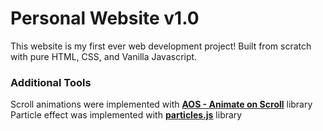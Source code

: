 # Personal Website v1.0
This website is my first ever web development project! Built from scratch with pure HTML, CSS, and Vanilla Javascript.

### Additional Tools
Scroll animations were implemented with **[AOS - Animate on Scroll](https://github.com/michalsnik/aos)** library
Particle effect was implemented with **[particles.js](https://github.com/VincentGarreau/particles.js/particles.js)** library





